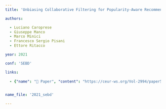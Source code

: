 ```yaml
---
title: 'Unbiasing Collaborative Filtering for Popularity-Aware Recommendation'

authors:

  - Luciano Caroprese
  - Giuseppe Manco
  - Marco Minici
  - Francesco Sergio Pisani
  - Ettore Ritacco

year: 2021

conf: 'SEBD'

links:
  
  - {"name": "📜 Paper", "content": "https://ceur-ws.org/Vol-2994/paper51.pdf"}
  

name_file: '2021_sebd'

---
```

